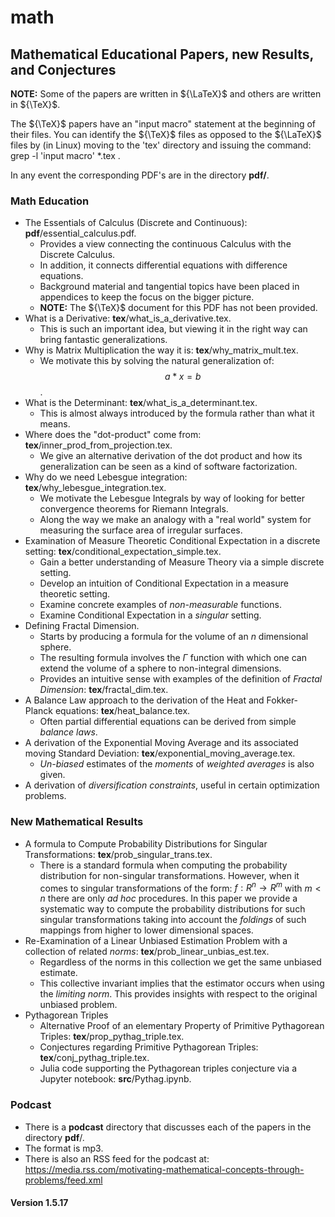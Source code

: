 # math
## Mathematical Educational Papers, new Results, and Conjectures

**NOTE:** Some of the papers are written in ${\LaTeX}$ and others are written in ${\TeX}$.

The ${\TeX}$ papers have an "input macro" statement at the beginning of their files.
You can identify the ${\TeX}$ files as opposed to the ${\LaTeX}$ files by (in Linux)
moving to the 'tex' directory and issuing the command: grep -l 'input macro' *.tex .

In any event the corresponding PDF's are in the directory **pdf/**.

### Math Education
- The Essentials of Calculus (Discrete and Continuous): **pdf**/essential_calculus.pdf.
    - Provides a view connecting the continuous Calculus with the Discrete Calculus.
    - In addition, it connects differential equations with difference equations.
    - Background material and tangential topics have been placed in appendices to keep
      the focus on the bigger picture.
    - **NOTE:** The ${\TeX}$ document for this PDF has not been provided.
- What is a Derivative: **tex**/what_is_a_derivative.tex.
    - This is such an important idea, but viewing it in the right way can bring
       fantastic generalizations.
- Why is Matrix Multiplication the way it is: **tex**/why_matrix_mult.tex.
    - We motivate this by solving the natural generalization of: $$a * x = b$$.
- What is the Determinant: **tex**/what_is_a_determinant.tex.
    - This is almost always introduced by the formula rather than what it means.
- Where does the "dot-product" come from: **tex**/inner_prod_from_projection.tex.
    - We give an alternative derivation of the dot product and how its generalization
      can be seen as a kind of software factorization.
- Why do we need Lebesgue integration: **tex**/why_lebesgue_integration.tex.
    - We motivate the Lebesgue Integrals by way of looking for better convergence theorems for Riemann Integrals.
    - Along the way we make an analogy with a "real world" system for measuring the surface area of irregular surfaces.
- Examination of Measure Theoretic Conditional Expectation in a discrete setting: **tex**/conditional_expectation_simple.tex.
    - Gain a better understanding of Measure Theory via a simple discrete setting.
    - Develop an intuition of Conditional Expectation in a measure theoretic setting.
    - Examine concrete examples of *non-measurable* functions.
    - Examine Conditional Expectation in a *singular* setting.
- Defining Fractal Dimension. 
    - Starts by producing a formula for the volume of an $n$ dimensional sphere.
    - The resulting formula involves the $\Gamma$ function with which one can extend the volume
      of a sphere to non-integral dimensions.
    - Provides an intuitive sense with examples of the definition of *Fractal Dimension*: **tex**/fractal_dim.tex.
- A Balance Law approach to the derivation of the Heat and Fokker-Planck equations: **tex**/heat_balance.tex.
    - Often partial differential equations can be derived from simple *balance laws*.
- A derivation of the Exponential Moving Average and its associated moving Standard Deviation: **tex**/exponential_moving_average.tex.
    - *Un-biased* estimates of the *moments* of *weighted averages* is also given.
- A derivation of *diversification constraints*, useful in certain optimization problems.

### New Mathematical Results
- A formula to Compute Probability Distributions for Singular Transformations: **tex**/prob_singular_trans.tex.
    - There is a standard formula when computing the probability distribution for
      non-singular transformations. However, when it comes to singular transformations of the form: ${f: R^n \rightarrow R^m}$
      with ${m < n}$ there are only *ad hoc* procedures. In this paper we provide a systematic way to compute
      the probability distributions for such singular transformations taking into account the *foldings* of such mappings 
      from higher to lower dimensional spaces.
- Re-Examination of a Linear Unbiased Estimation Problem with a collection of related *norms*: **tex**/prob_linear_unbias_est.tex.
    - Regardless of the norms in this collection we get the same unbiased estimate.
    - This collective invariant implies that the estimator occurs when using the *limiting norm*.
      This provides insights with respect to the original unbiased problem.
- Pythagorean Triples
    - Alternative Proof of an elementary Property of Primitive Pythagorean Triples: **tex**/prop_pythag_triple.tex.
    - Conjectures regarding Primitive Pythagorean Triples: **tex**/conj_pythag_triple.tex.
    - Julia code supporting the Pythagorean triples conjecture via a Jupyter notebook: **src**/Pythag.ipynb.

### Podcast
- There is a **podcast** directory that discusses each of the papers in the directory **pdf**/.
- The format is mp3.
- There is also an RSS feed for the podcast at: https://media.rss.com/motivating-mathematical-concepts-through-problems/feed.xml

#### Version 1.5.17

